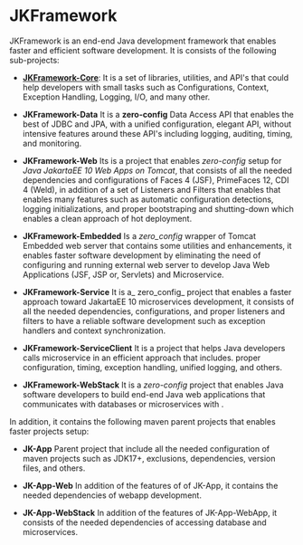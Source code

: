 # JKFramework

JKFramework is an end-end Java development framework that enables faster and efficient software development. It is consists of the following sub-projects:
- [**JKFramework-Core**](components/jkframework-core.md):
It is a set of libraries, utilities, and API's that could help developers with small tasks such as Configurations, Context, Exception Handling, Logging, I/O, and many other. 

- **JKFramework-Data** 
  It is a **zero-config** Data Access API that enables the best of JDBC and JPA, with a unified configuration, elegant API, without intensive features around these API's including logging, auditing, timing, and monitoring. 
  
- **JKFramework-Web**
Its is a project that enables _zero-config_ setup for _Java JakartaEE 10  Web Apps on Tomcat_, that consists of all the needed dependencies and configurations of Faces 4 (JSF), PrimeFaces 12, CDI 4 (Weld), in addition of a set of Listeners and Filters that enables that enables many features such as automatic configuration detections, logging initializations, and proper bootstraping and shutting-down which enables a clean approach of hot deployment.     

- **JKFramework-Embedded**
Is a _zero_config_ wrapper of Tomcat Embedded web server that contains some utilities and enhancements, it enables faster software development by eliminating the need of configuring and running external web server to develop Java Web Applications (JSF, JSP or, Servlets) and Microservice. 

- **JKFramework-Service**
It is a_ zero_config_ project that enables a faster approach toward JakartaEE 10 microservices development, it consists of all the needed dependencies, configurations, and proper listeners and filters to have a reliable software development such as exception handlers and context synchronization.   

- **JKFramework-ServiceClient**
It is a project that helps Java developers calls microservice in an efficient approach that includes. proper configuration, timing, exception handling, unified logging, and others.  

- **JKFramework-WebStack**
It is a _zero-config_ project that enables Java software developers to build end-end Java web applications that communicates with databases or microservices with .

In addition, it contains the following maven parent projects that enables faster projects setup:
- **JK-App**
Parent project that include all the needed configuration of maven projects such as JDK17+, exclusions, dependencies, version files, and others. 

- **JK-App-Web**
In addition of the features of of JK-App, it contains the needed dependencies of webapp development. 

- **JK-App-WebStack**
In addition of the features of JK-App-WebApp, it consists of the needed dependencies of accessing database and microservices.
